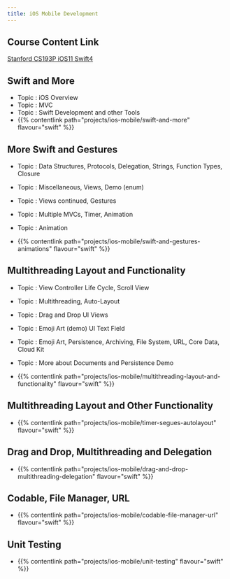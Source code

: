 ```yaml
---
title: iOS Mobile Development
---
```


## Course Content Link

[Stanford CS193P iOS11 Swift4](https://drive.google.com/drive/folders/1-TWZDChwwzkiGzt78QlPZDzN-j82JfR6)

## Swift and More

- Topic : iOS Overview
- Topic : MVC
- Topic : Swift Development and other Tools
- {{% contentlink path="projects/ios-mobile/swift-and-more" flavour="swift" %}}

## More Swift and Gestures

- Topic : Data Structures, Protocols, Delegation, Strings, Function Types, Closure

- Topic : Miscellaneous, Views, Demo (enum)

- Topic : Views continued, Gestures

- Topic : Multiple MVCs, Timer, Animation

- Topic : Animation

- {{% contentlink path="projects/ios-mobile/swift-and-gestures-animations" flavour="swift" %}}

## Multithreading Layout and Functionality

- Topic : View Controller Life Cycle, Scroll View

- Topic : Multithreading, Auto-Layout

- Topic : Drag and Drop UI Views

- Topic : Emoji Art (demo) UI Text Field

- Topic : Emoji Art, Persistence, Archiving, File System, URL, Core Data, Cloud Kit

- Topic : More about Documents and Persistence Demo

- {{% contentlink path="projects/ios-mobile/multithreading-layout-and-functionality" flavour="swift" %}}

## Multithreading Layout and Other Functionality

- {{% contentlink path="projects/ios-mobile/timer-segues-autolayout" flavour="swift" %}}

## Drag and Drop, Multithreading and Delegation

- {{% contentlink path="projects/ios-mobile/drag-and-drop-multithreading-delegation" flavour="swift" %}}

## Codable, File Manager, URL

- {{% contentlink path="projects/ios-mobile/codable-file-manager-url" flavour="swift" %}}

## Unit Testing

- {{% contentlink path="projects/ios-mobile/unit-testing" flavour="swift" %}}

